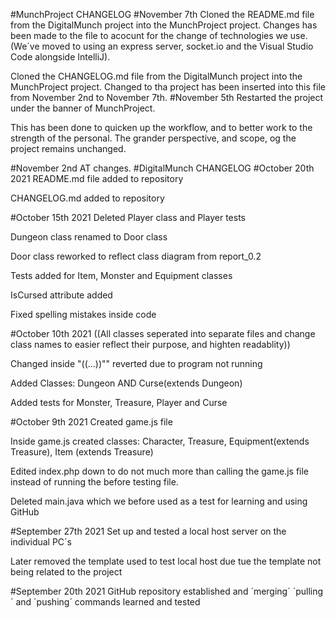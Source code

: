 #MunchProject CHANGELOG
#November 7th 
Cloned the README.md file from the DigitalMunch project into the MunchProject project. 
Changes has been made to the file to acocunt for the change of technologies we use.
(We´ve moved to using an express server, socket.io and the Visual Studio Code alongside IntelliJ).

Cloned the CHANGELOG.md file from the DigitalMunch project into the MunchProject project.
Changed to tha project has been inserted into this file from November 2nd to November 7th.
#November 5th 
Restarted the project under the banner of MunchProject. 

This has been done to quicken up the workflow, 
and to better work to the strength of the personal.
The grander perspective, and scope, og the project remains unchanged. 

#November 2nd
AT changes.
#DigitalMunch CHANGELOG
#October 20th 2021
README.md file added to repository

CHANGELOG.md added to repository

#October 15th 2021
Deleted Player class and Player tests

Dungeon class renamed to Door class

Door class reworked to reflect class diagram from report_0.2

Tests added for Item, Monster and Equipment classes

IsCursed attribute added

Fixed spelling mistakes inside code

#October 10th 2021
((All classes seperated into separate files and change class names to easier reflect their purpose, 
and highten readablity))

Changed inside "((...))"" reverted due to program not running

Added Classes: Dungeon AND Curse(extends Dungeon)

Added tests for Monster, Treasure, Player and Curse

#October 9th 2021
Created game.js file 

Inside game.js created classes: Character, Treasure, Equipment(extends Treasure), Item (extends Treasure)

Edited index.php down to do not much more than calling the game.js file instead of running the before testing file.

Deleted main.java which we before used as a test for learning and using GitHub

#September 27th 2021
Set up and tested a local host server on the individual PC´s 

Later removed the template used to test local host due tue the template not being related to the project

#September 20th 2021
GitHub repository established and ´merging´ ´pulling´ and ´pushing´ commands learned and tested
